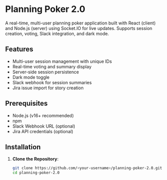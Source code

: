 # Planning Poker 2.0

A real-time, multi-user planning poker application built with React (client) and Node.js (server) using Socket.IO for live updates. Supports session creation, voting, Slack integration, and dark mode.

## Features
- Multi-user session management with unique IDs
- Real-time voting and summary display
- Server-side session persistence
- Dark mode toggle
- Slack webhook for session summaries
- Jira issue import for story creation

## Prerequisites
- Node.js (v16+ recommended)
- npm
- Slack Webhook URL (optional)
- Jira API credentials (optional)

## Installation
1. **Clone the Repository**:
   ```bash
   git clone https://github.com/<your-username>/planning-poker-2.0.git
   cd planning-poker-2.0
